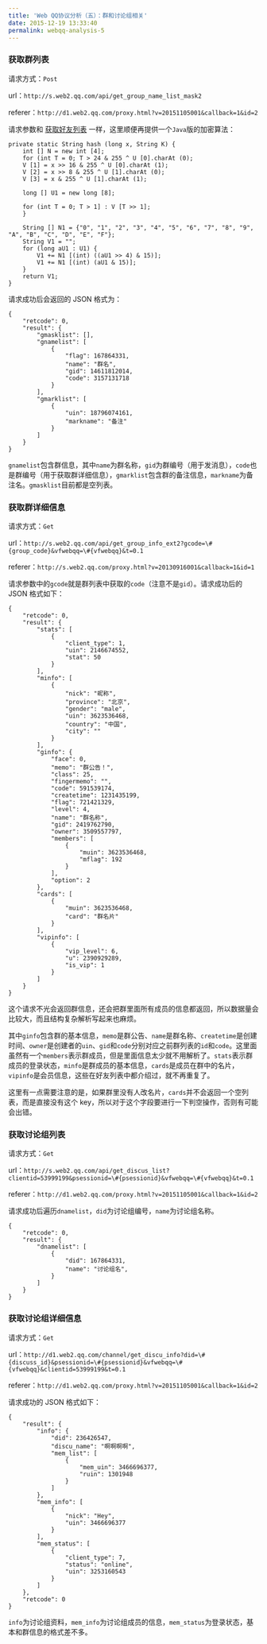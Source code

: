 ```yaml
---
title: 'Web QQ协议分析（五）：群和讨论组相关'
date: 2015-12-19 13:33:40
permalink: webqq-analysis-5
---
```


### 获取群列表

 请求方式：`Post`

url：`http://s.web2.qq.com/api/get_group_name_list_mask2`

referer：`http://d1.web2.qq.com/proxy.html?v=20151105001&callback=1&id=2`

 请求参数和 [获取好友列表](http://www.scienjus.com/?p=326&preview=true) 一样，这里顺便再提供一个`Java`版的加密算法：

```
private static String hash (long x, String K) {
    int [] N = new int [4];
    for (int T = 0; T > 24 & 255 ^ U [0].charAt (0);
    V [1] = x >> 16 & 255 ^ U [0].charAt (1);
    V [2] = x >> 8 & 255 ^ U [1].charAt (0);
    V [3] = x & 255 ^ U [1].charAt (1);

    long [] U1 = new long [8];

    for (int T = 0; T > 1] : V [T >> 1];
    }

    String [] N1 = {"0", "1", "2", "3", "4", "5", "6", "7", "8", "9", "A", "B", "C", "D", "E", "F"};
    String V1 = "";
    for (long aU1 : U1) {
        V1 += N1 [(int) ((aU1 >> 4) & 15)];
        V1 += N1 [(int) (aU1 & 15)];
    }
    return V1;
}
```

 请求成功后会返回的 JSON 格式为：

```
{
    "retcode": 0,
    "result": {
        "gmasklist": [],
        "gnamelist": [
            {
                "flag": 167864331,
                "name": "群名",
                "gid": 14611812014,
                "code": 3157131718
            }
        ],
        "gmarklist": [
            {
                "uin": 18796074161,
                "markname": "备注"
            }
        ]
    }
}
```

`gnamelist`包含群信息，其中`name`为群名称，`gid`为群编号（用于发消息），`code`也是群编号（用于获取群详细信息），`gmarklist`包含群的备注信息，`markname`为备注名。`gmasklist`目前都是空列表。

### 获取群详细信息

 请求方式：`Get`

url：`http://s.web2.qq.com/api/get_group_info_ext2?gcode=\#{group_code}&vfwebqq=\#{vfwebqq}&t=0.1`

referer：`http://s.web2.qq.com/proxy.html?v=20130916001&callback=1&id=1`

 请求参数中的`gcode`就是群列表中获取的`code`（注意不是`gid`）。请求成功后的 JSON 格式如下：

```
{
    "retcode": 0,
    "result": {
        "stats": [
            {
                "client_type": 1,
                "uin": 2146674552,
                "stat": 50
            }
        ],
        "minfo": [
            {
                "nick": "昵称",
                "province": "北京",
                "gender": "male",
                "uin": 3623536468,
                "country": "中国",
                "city": ""
            }
        ],
        "ginfo": {
            "face": 0,
            "memo": "群公告！",
            "class": 25,
            "fingermemo": "",
            "code": 591539174,
            "createtime": 1231435199,
            "flag": 721421329,
            "level": 4,
            "name": "群名称",
            "gid": 2419762790,
            "owner": 3509557797,
            "members": [
                {
                    "muin": 3623536468,
                    "mflag": 192
                }
            ],
            "option": 2
        },
        "cards": [
            {
                "muin": 3623536468,
                "card": "群名片"
            }
        ],
        "vipinfo": [
            {
                "vip_level": 6,
                "u": 2390929289,
                "is_vip": 1
            }
        ]
    }
}
```

 这个请求不光会返回群信息，还会把群里面所有成员的信息都返回，所以数据量会比较大，而且结构复杂解析写起来也麻烦。

 其中`ginfo`包含群的基本信息，`memo`是群公告、`name`是群名称、`createtime`是创建时间、`owner`是创建者的`uin`、`gid`和`code`分别对应之前群列表的`id`和`code`。这里面虽然有一个`members`表示群成员，但是里面信息太少就不用解析了。`stats`表示群成员的登录状态，`minfo`是群成员的基本信息，`cards`是成员在群中的名片，`vipinfo`是会员信息，这些在好友列表中都介绍过，就不再重复了。

 这里有一点需要注意的是，如果群里没有人改名片，`cards`并不会返回一个空列表，而是直接没有这个 key，所以对于这个字段要进行一下判空操作，否则有可能会出错。

### 获取讨论组列表

 请求方式：`Get`

url：`http://s.web2.qq.com/api/get_discus_list?clientid=53999199&psessionid=\#{psessionid}&vfwebqq=\#{vfwebqq}&t=0.1`

referer：`http://d1.web2.qq.com/proxy.html?v=20151105001&callback=1&id=2`

 请求成功后遍历`dnamelist`，`did`为讨论组编号，`name`为讨论组名称。

```
{
    "retcode": 0,
    "result": {
        "dnamelist": [
            {
                "did": 167864331,
                "name": "讨论组名",
            }
        ]
    }
}
```

### 获取讨论组详细信息

 请求方式：`Get`

url：`http://d1.web2.qq.com/channel/get_discu_info?did=\#{discuss_id}&psessionid=\#{psessionid}&vfwebqq=\#{vfwebqq}&clientid=53999199&t=0.1`

referer：`http://d1.web2.qq.com/proxy.html?v=20151105001&callback=1&id=2`

 请求成功的 JSON 格式如下：

```
{
    "result": {
        "info": {
            "did": 236426547,
            "discu_name": "啊啊啊啊",
            "mem_list": [
                {
                    "mem_uin": 3466696377,
                    "ruin": 1301948
                }
            ]
        },
        "mem_info": [
            {
                "nick": "Hey",
                "uin": 3466696377
            }
        ],
        "mem_status": [
            {
                "client_type": 7,
                "status": "online",
                "uin": 3253160543
            }
        ]
    },
    "retcode": 0
}
```

`info`为讨论组资料，`mem_info`为讨论组成员的信息，`mem_status`为登录状态，基本和群信息的格式差不多。


